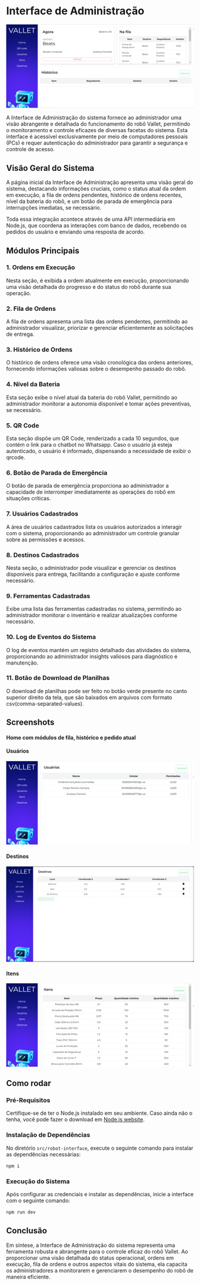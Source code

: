 # Interface de Administração

<p align="center" display="flex" width="300">

![Alt text](../../static/img/admin-ui-home.png)

</p>

A Interface de Administração do sistema fornece ao administrador uma visão abrangente e detalhada do funcionamento do robô Vallet, permitindo o monitoramento e controle eficazes de diversas facetas do sistema. Esta interface é acessível exclusivamente por meio de computadores pessoais (PCs) e requer autenticação do administrador para garantir a segurança e controle de acesso.

## Visão Geral do Sistema

A página inicial da Interface de Administração apresenta uma visão geral do sistema, destacando informações cruciais, como o status atual da ordem em execução, a fila de ordens pendentes, histórico de ordens recentes, nível da bateria do robô, e um botão de parada de emergência para interrupções imediatas, se necessário.

Toda essa integração acontece através de uma API intermediária em Node.js, que coordena as interações com banco de dados, recebendo os pedidos do usuário e enviando uma resposta de acordo.

## Módulos Principais

### 1. Ordens em Execução

Nesta seção, é exibida a ordem atualmente em execução, proporcionando uma visão detalhada do progresso e do status do robô durante sua operação.

### 2. Fila de Ordens

A fila de ordens apresenta uma lista das ordens pendentes, permitindo ao administrador visualizar, priorizar e gerenciar eficientemente as solicitações de entrega.

### 3. Histórico de Ordens

O histórico de ordens oferece uma visão cronológica das ordens anteriores, fornecendo informações valiosas sobre o desempenho passado do robô.

### 4. Nível da Bateria

Esta seção exibe o nível atual da bateria do robô Vallet, permitindo ao administrador monitorar a autonomia disponível e tomar ações preventivas, se necessário.

### 5. QR Code

Esta seção dispõe um QR Code, renderizado a cada 10 segundos, que contém o link para o chatbot no Whatsapp. Caso o usuário já esteja autenticado, o usuário é informado, dispensando a necessidade de exibir o qrcode. 

### 6. Botão de Parada de Emergência

O botão de parada de emergência proporciona ao administrador a capacidade de interromper imediatamente as operações do robô em situações críticas.

### 7. Usuários Cadastrados

A área de usuários cadastrados lista os usuários autorizados a interagir com o sistema, proporcionando ao administrador um controle granular sobre as permissões e acessos.

### 8. Destinos Cadastrados

Nesta seção, o administrador pode visualizar e gerenciar os destinos disponíveis para entrega, facilitando a configuração e ajuste conforme necessário.

### 9. Ferramentas Cadastradas

Exibe uma lista das ferramentas cadastradas no sistema, permitindo ao administrador monitorar o inventário e realizar atualizações conforme necessário.

### 10. Log de Eventos do Sistema

O log de eventos mantém um registro detalhado das atividades do sistema, proporcionando ao administrador insights valiosos para diagnóstico e manutenção.

### 11. Botão de Download de Planilhas

O download de planilhas pode ser feito no botão verde presente no canto superior direito da tela, que são baixados em arquivos com formato csv(comma-separated-values).

## Screenshots

#### Home com módulos de fila, histórico e pedido atual

#### Usuários

<p align="center" display="flex" width="300">

![Alt text](../../static/img/admin-ui-users.png)

</p>

#### Destinos

<p align="center" display="flex" width="300">

![Alt text](../../static/img/admin-ui-destinations.jpeg)

</p>

#### Itens

<p align="center" display="flex" width="300">

![Alt text](../../static/img/admin-ui-items.png)

</p>

## Como rodar

### Pré-Requisitos

Certifique-se de ter o Node.js instalado em seu ambiente. Caso ainda não o tenha, você pode fazer o download em [Node.js website](https://nodejs.org/).

### Instalação de Dependências

No diretório `src/robot-interface`, execute o seguinte comando para instalar as dependências necessárias:

```bash
npm i
```

### Execução do Sistema

Após configurar as credenciais e instalar as dependências, inicie a interface com o seguinte comando:

```bash
npm run dev
```

## Conclusão

Em síntese, a Interface de Administração do sistema representa uma ferramenta robusta e abrangente para o controle eficaz do robô Vallet. Ao proporcionar uma visão detalhada do status operacional, ordens em execução, fila de ordens e outros aspectos vitais do sistema, ela capacita os administradores a monitorarem e gerenciarem o desempenho do robô de maneira eficiente.
